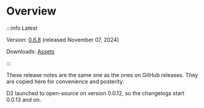# Overview

:::info Latest

Version: [0.6.8](/releases/0.6.8) (released November 07, 2024)

Downloads: [Assets](https://github.com/terrastruct/d2/releases/tag/v0.6.8)

:::

These release notes are the same one as the ones on GitHub releases. They are copied here
for convenience and posterity.

D2 launched to open-source on version 0.0.12, so the changelogs start 0.0.13 and on.
